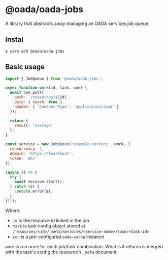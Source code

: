 # @oada/oada-jobs

A library that abstracts away managing an OADA services job queue.

## Instal

`$ yarn add @oada/oada-jobs`

## Basic usage

```js
import { JobQueue } from '@oada/oada-jobs';

async function work(id, task, con) {
  await con.put({
    path: `/resources/${id}`,
    data: { touch: true },
    header: { 'Content-Type': 'application/json' }
  });

  return {
    result: 'storage'
  };
}

const service = new JobQueue('example-service', work, {
  concurrency: 1,
  domain: 'https://localhost',
  token: 'abc'
});

(async () => {
  try {
    await service.start();
  } catch (e) {
    console.error(e);
  }
})();
```

Where:
- `id` is the resource id linked in the job
- `task` is task config object stored at `/resources/<id>/_meta/services/<service-name>/task/<task-id>`
- `con` is a pre-configured `oada-cache` instance

`work` is run once for each job/task combination. What is it returns is merged
with the task's config the resource's `_meta` document.
